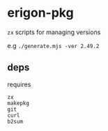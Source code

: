 # erigon-pkg



`zx` scripts for managing versions


e.g
`./generate.mjs -ver 2.49.2`

## deps

requires


```
zx
makepkg
git
curl
b2sum



```
